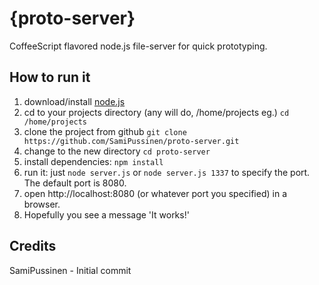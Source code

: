 # {proto-server}

CoffeeScript flavored node.js file-server for quick prototyping.

## How to run it

1. download/install [node.js](http://nodejs.org/)
1. cd to your projects directory (any will do, /home/projects eg.) `cd /home/projects`
1. clone the project from github `git clone https://github.com/SamiPussinen/proto-server.git`
1. change to the new directory `cd proto-server`
1. install dependencies: `npm install`
1. run it: just `node server.js` or `node server.js 1337` to specify the port. The default port is 8080.
1. open http://localhost:8080 (or whatever port you specified) in a browser.
1. Hopefully you see a message 'It works!'

## Credits

SamiPussinen - Initial commit
